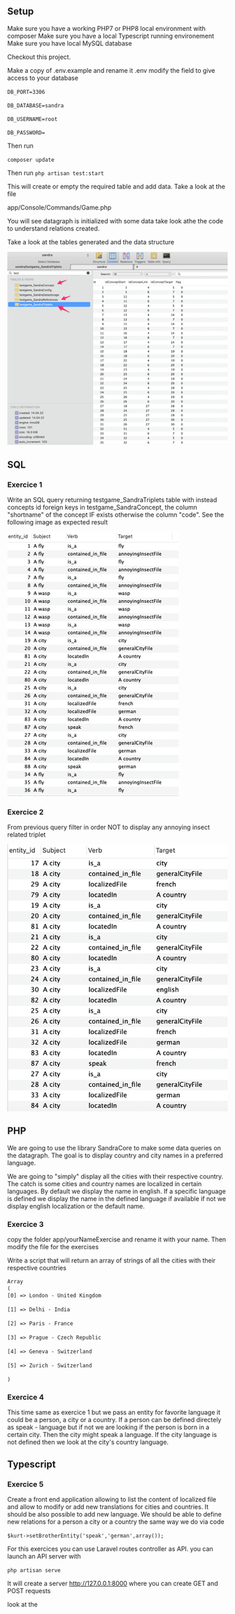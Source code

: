 ## Setup

Make sure you have a working PHP7 or PHP8 local environment with composer
Make sure you have a local Typescript running environement
Make sure you have local MySQL database

Checkout this project. 

Make a copy of .env.example and rename it .env
modify the field to give access to your database

`DB_PORT=3306`

`DB_DATABASE=sandra`

`DB_USERNAME=root`

`DB_PASSWORD=`

Then run

`composer update`

Then run
`php artisan test:start`

This will create or empty the required table and
add data. Take a look at the file 

app/Console/Commands/Game.php

You will see datagraph is initialized with some data take look 
athe the code to understand relations created.

Take a look at the tables generated and the data structure

![](LocalizationGame/setup1.png)

##  SQL

###  Exercice 1

Write an SQL query returning testgame_SandraTriplets table with instead concepts id foreign keys
in testgame_SandraConcept, the column "shortname" of the concept IF exists otherwise the 
column "code". See the following image as expected result 

![](LocalizationGame/sql1.png)

###  Exercice 2

From previous query filter in order NOT to display any annoying insect related triplet

![](LocalizationGame/sql2.png)


##  PHP


We are going to use the library SandraCore to make some data queries on the datagraph.
The goal is to display country and city names in a preferred language.

We are going to "simply" display all the cities with their respective country. 
The catch is some cities and country names are localized in certain languages.
By default we display the name in english. If a specific language is defined we display the name in
the defined language if available if not we display english localization or the default name.

###  Exercice 3

copy the folder app/yourNameExercise and rename it with your name. Then modify the file for the exercises

Write a script that will return an array of strings of all the cities with their respective countries


    Array
    (
    [0] => London - United Kingdom

    [1] => Delhi - India

    [2] => Paris - France

    [3] => Prague - Czech Republic

    [4] => Geneva - Switzerland

    [5] => Zurich - Switzerland

    )

###  Exercice 4

This time same as exercice 1 but we pass an entity for favorite language
it could be a person, a city or a country.
If a person can be defined directely as speak - language but if not we are looking if the 
person is born in a certain city. Then the city might speak a language. If the city language is not
defined then we look at the city's country language.

##  Typescript

###  Exercice 5

Create a front end application allowing to list the content of localized
file and allow to modify or add new translations for cities and countries. It should be also possible 
to add new language. We should be able to define new relations for a person a city or a country the same way we do via code

`$kurt->setBrotherEntity('speak','german',array());`

For this exercices you can use Laravel routes controller as API. you can launch an API server
with 

`php artisan serve`

It will create a server http://127.0.0.1:8000 where you can create GET and POST requests

look at the 


